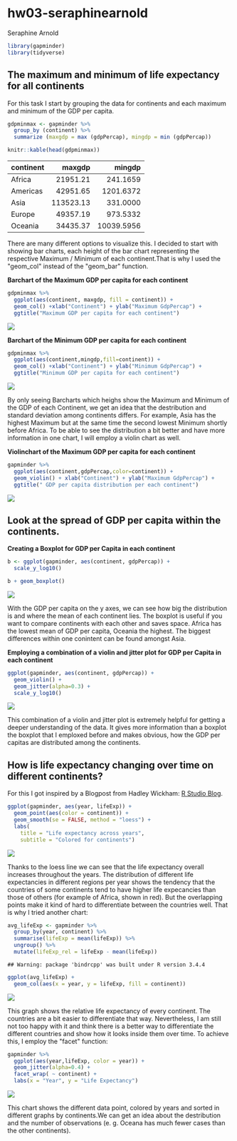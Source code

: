 hw03-seraphinearnold
================
Seraphine Arnold

``` r
library(gapminder)
library(tidyverse)
```

The maximum and minimum of life expectancy for all continents
-------------------------------------------------------------

For this task I start by grouping the data for continents and each maximum and minimum of the GDP per capita.

``` r
gdpminmax <- gapminder %>%
  group_by (continent) %>%   
  summarize (maxgdp = max (gdpPercap), mingdp = min (gdpPercap))

knitr::kable(head(gdpminmax))
```

| continent |     maxgdp|      mingdp|
|:----------|----------:|-----------:|
| Africa    |   21951.21|    241.1659|
| Americas  |   42951.65|   1201.6372|
| Asia      |  113523.13|    331.0000|
| Europe    |   49357.19|    973.5332|
| Oceania   |   34435.37|  10039.5956|

There are many different options to visualize this. I decided to start with showing bar charts, each height of the bar chart representing the respective Maximum / Minimum of each continent.That is why I used the "geom\_col" instead of the "geom\_bar" function.

**Barchart of the Maximum GDP per capita for each continent**

``` r
gdpminmax %>% 
  ggplot(aes(continent, maxgdp, fill = continent)) +
  geom_col() +xlab("Continent") + ylab("Maximum GdpPercap") +
  ggtitle("Maximum GDP per capita for each continent")
```

![](hw03-seraphinearnold_files/figure-markdown_github/unnamed-chunk-3-1.png)

**Barchart of the Minimum GDP per capita for each continent**

``` r
gdpminmax %>% 
  ggplot(aes(continent,mingdp,fill=continent)) +
  geom_col() +xlab("Continent") + ylab("Minimum GdpPercap") +
  ggtitle("Minimum GDP per capita for each continent")
```

![](hw03-seraphinearnold_files/figure-markdown_github/unnamed-chunk-4-1.png)

By only seeing Barcharts which heighs show the Maximum and Minimum of the GDP of each Continent, we get an idea that the destribution and standard deviation among continents differs. For example, Asia has the highest Maximum but at the same time the second lowest Minimum shortly before Africa. To be able to see the distribution a bit better and have more information in one chart, I will employ a violin chart as well.

**Violinchart of the Maximum GDP per capita for each continent**

``` r
gapminder %>% 
  ggplot(aes(continent,gdpPercap,color=continent)) +
  geom_violin() + xlab("Continent") + ylab("Maximum GdpPercap") +
  ggtitle(" GDP per capita distribution per each continent")
```

![](hw03-seraphinearnold_files/figure-markdown_github/unnamed-chunk-5-1.png)

Look at the spread of GDP per capita within the continents.
-----------------------------------------------------------

**Creating a Boxplot for GDP per Capita in each continent**

``` r
b <- ggplot(gapminder, aes(continent, gdpPercap)) +
  scale_y_log10()
```

``` r
b + geom_boxplot()
```

![](hw03-seraphinearnold_files/figure-markdown_github/unnamed-chunk-7-1.png)

With the GDP per capita on the y axes, we can see how big the distribution is and where the mean of each continent lies. The boxplot is useful if you want to compare continents with each other and saves space. Africa has the lowest mean of GDP per capita, Oceania the highest. The biggest differences within one conintent can be found amongst Asia.

**Employing a combination of a violin and jitter plot for GDP per Capita in each continent**

``` r
ggplot(gapminder, aes(continent, gdpPercap)) + 
  geom_violin() + 
  geom_jitter(alpha=0.3) + 
  scale_y_log10()
```

![](hw03-seraphinearnold_files/figure-markdown_github/unnamed-chunk-8-1.png)

This combination of a violin and jitter plot is extremely helpful for getting a deeper understanding of the data. It gives more information than a boxplot the boxplot that I emploxed before and makes obvious, how the GDP per capitas are distributed among the continents.

How is life expectancy changing over time on different continents?
------------------------------------------------------------------

For this I got inspired by a Blogpost from Hadley Wickham: [R Studio Blog](http://rmarkdown.rstudio.comhttps://blog.rstudio.com/2016/11/14/ggplot2-2-2-0/).

``` r
ggplot(gapminder, aes(year, lifeExp)) +
  geom_point(aes(color = continent)) +
  geom_smooth(se = FALSE, method = "loess") +
  labs(
    title = "Life expectancy across years",
    subtitle = "Colored for continents")
```

![](hw03-seraphinearnold_files/figure-markdown_github/unnamed-chunk-9-1.png)

Thanks to the loess line we can see that the life expectancy overall increases throughout the years. The distribution of different life expectancies in different regions per year shows the tendency that the countries of some continents tend to have higher life expecancies than those of others (for example of Africa, shown in red). But the overlapping points make it kind of hard to differentiate between the countries well. That is why I tried another chart:

``` r
avg_lifeExp <- gapminder %>%
  group_by(year, continent) %>%
  summarise(lifeExp = mean(lifeExp)) %>%
  ungroup() %>%
  mutate(lifeExp_rel = lifeExp - mean(lifeExp))
```

    ## Warning: package 'bindrcpp' was built under R version 3.4.4

``` r
ggplot(avg_lifeExp) +
  geom_col(aes(x = year, y = lifeExp, fill = continent))
```

![](hw03-seraphinearnold_files/figure-markdown_github/unnamed-chunk-10-1.png)

This graph shows the relative life expectancy of every continent. The countries are a bit easier to differentiate that way. Nevertheless, I am still not too happy with it and think there is a better way to differentiate the different countries and show how it looks inside them over time. To achieve this, I employ the "facet" function:

``` r
gapminder %>% 
  ggplot(aes(year,lifeExp, color = year)) +
  geom_jitter(alpha=0.4) +
  facet_wrap( ~ continent) +
  labs(x = "Year", y = "Life Expectancy")
```

![](hw03-seraphinearnold_files/figure-markdown_github/unnamed-chunk-11-1.png)

This chart shows the different data point, colored by years and sorted in different graphs by continents.We can get an idea about the destribution and the number of observations (e. g. Oceana has much fewer cases than the other continents).
